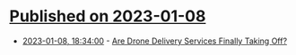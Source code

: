 # [Published on 2023-01-08](index.md)

* [2023-01-08, 18:34:00](https://tech.slashdot.org/story/23/01/08/1824219/are-drone-delivery-services-finally-taking-off?utm_source=rss1.0mainlinkanon&utm_medium=feed) - [Are Drone Delivery Services Finally Taking Off?](https://tech.slashdot.org/story/23/01/08/1824219/are-drone-delivery-services-finally-taking-off?utm_source=rss1.0mainlinkanon&utm_medium=feed)

